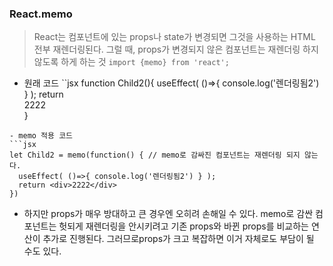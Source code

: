 ### React.memo
> React는 컴포넌트에 있는 props나 state가 변경되면 그것을 사용하는 HTML 전부 재렌더링된다. 그럴 때, props가 변경되지 않은 컴포넌트는 재렌더링 하지 않도록 하게 하는 것
```import {memo} from 'react';```

- 원래 코드
``jsx
function Child2(){
  useEffect( ()=>{ console.log('렌더링됨2') } );
  return <div>2222</div>
}
```
- memo 적용 코드
```jsx
let Child2 = memo(function() { // memo로 감싸진 컴포넌트는 재렌더링 되지 않는다.
  useEffect( ()=>{ console.log('렌더링됨2') } );
  return <div>2222</div>
})  
```

- 하지만 props가 매우 방대하고 큰 경우엔 오히려 손해일 수 있다. memo로 감싼 컴포넌트는 헛되게 재렌더링을 안시키려고 기존 props와 바뀐 props를 비교하는 연산이 추가로 진행된다. 그러므로props가 크고 복잡하면 이거 자체로도 부담이 될 수도 있다.
